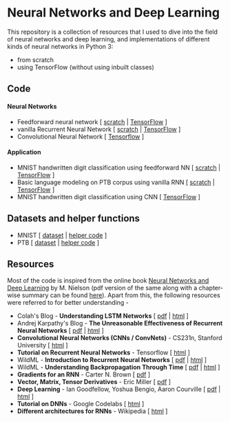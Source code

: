 # Neural Networks and Deep Learning
This repository is a collection of resources that I used to dive into the field of neural networks and deep learning, and implementations of different kinds of neural networks in Python 3:
* from scratch
* using TensorFlow (without using inbuilt classes)

## Code
#### Neural Networks
* Feedforward neural network \[ [scratch](NN.py) | [TensorFlow](tf_DNN.py) ]
* vanilla Recurrent Neural Network \[ [scratch](Recurrent_Neural_Networks/RNN.py) | [TensorFlow](Recurrent_Neural_Networks/tf_RNN.py) ]
* Convolutional Neural Network \[ [Tensorflow](Convolutional_Neural_Network/) ]
#### Application
* MNIST handwritten digit classification using feedforward NN \[ [scratch](handwritten_digit_classifier.py) | [TensorFlow](tf_handwritten_digit_classifier.py) ]
* Basic language modeling on PTB corpus using vanilla RNN \[ [scratch](Recurrent_Neural_Networks/basic_language_modeling.py) | [TensorFlow](Recurrent_Neural_Networks/tf_basic_language_modeling.py) ]
* MNIST handwritten digit classification using CNN \[ [TensorFlow](Convolutional_Neural_Network/mnist_classifier_cnn.py) ]

## Datasets and helper functions
* MNIST \[ [dataset](data/MNIST/) | [helper code](mnist_loader.py) ]
* PTB \[ [dataset](data/PTB/) | [helper code](Recurrent_Neural_Networks/ptb_loader.py) ]

## Resources
Most of the code is inspired from the online book [Neural Networks and Deep Learning](http://neuralnetworksanddeeplearning.com) by M. Nielson (pdf version of the same along with a chapter-wise summary can be found [here](Book/)). Apart from this, the following resources were referred to for better understanding -

- Colah's Blog - **Understanding LSTM Networks** \[ [pdf](Reference/Understanding_LSTM_Networks_colah's_blog.pdf) | [html](http://colah.github.io/posts/2015-08-Understanding-LSTMs/) ]
- Andrej Karpathy's Blog - **The Unreasonable Effectiveness of Recurrent Neural Networks** \[ [pdf](Reference/The_Unreasonable_Effectiveness_of_Recurrent_Neural_Networks.pdf) | [html](https://karpathy.github.io/2015/05/21/rnn-effectiveness/) ]
- **Convolutional Neural Networks (CNNs / ConvNets)** - CS231n, Stanford University \[ [html](https://cs231n.github.io/convolutional-networks) ]
- **Tutorial on Recurrent Neural Networks** - Tensorflow \[ [html](https://www.tensorflow.org/tutorials/recurrent) ]
- WildML - **Introduction to Recurrent Neural Networks** \[ [pdf](Reference/WildML_Intro_to_RNNs.pdf) | [html](http://www.wildml.com/2015/09/recurrent-neural-networks-tutorial-part-1-introduction-to-rnns/) ]
- WildML - **Understanding Backpropagation Through Time** \[ [pdf](Reference/WildML_Understanding_BPTT.pdf) | [html](http://www.wildml.com/2015/10/recurrent-neural-networks-tutorial-part-3-backpropagation-through-time-and-vanishing-gradients/) ]
- **Gradients for an RNN** - Carter N. Brown \[ [pdf](Reference/BPTT_proof.pdf) ]
- **Vector, Matrix, Tensor Derivatives** - Eric Miller \[ [pdf](Reference/Derivatives_of_tensors.pdf) ]
- **Deep Learning** - Ian Goodfellow, Yoshua Bengio, Aaron Courville \[ [pdf](Reference/Deep_Learning.pdf) | [html](http://www.deeplearningbook.org/) ]
- **Tutorial on DNNs** - Google Codelabs \[ [html](https://codelabs.developers.google.com/codelabs/cloud-tensorflow-mnist/#0) ]
- **Different architectures for RNNs** - Wikipedia \[ [html](https://en.wikipedia.org/wiki/Recurrent_neural_network#Architectures) ]
